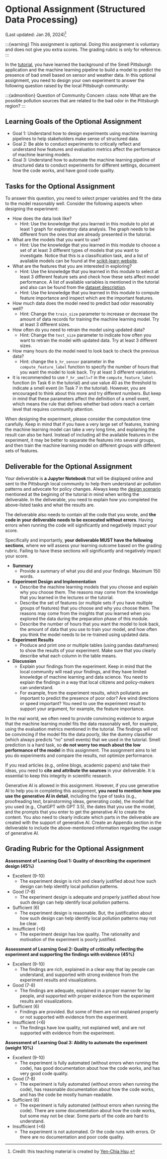 # Optional Assignment (Structured Data Processing)

(Last updated: Jan 26, 2024)[^credit]

[^credit]: Credit: this teaching material is created by [Yen-Chia Hsu](https://github.com/yenchiah).

:::{warning}
This assignment is optional. Doing this assignment is voluntary and does not give you extra scores. The grading rubric is only for reference.
:::

In the [tutorial](tutorial-structured-data), you have learned the background of the Smell Pittsburgh application and the machine learning pipeline to build a model to predict the presence of bad smell based on sensor and weather data.
In this optional assignment, you need to design your own experiment to answer the following question raised by the local Pittsburgh community:

:::{admonition} Question of Community Concern
:class: note
What are the possible pollution sources that are related to the bad odor in the Pittsburgh region?
:::

## Learning Goals of the Optional Assignment

- Goal 1: Understand how to design experiments using machine learning pipelines to help stakeholders make sense of structured data.
- Goal 2: Be able to conduct experiments to critically reflect and understand how features and evaluation metrics affect the performance of machine learning models.
- Goal 3: Understand how to automate the machine learning pipeline of structured data to conduct experiments for different settings, document how the code works, and have good code quality.

## Tasks for the Optional Assignment

To answer this question, you need to select proper variables and fit the data to the model reasonably well.
Consider the following aspects when designing the experiment:
- How does the data look like?
  - Hint: Use the knowledge that you learned in this module to plot at least 1 graph for exploratory data analysis. The graph needs to be different from the ones that are already presented in the tutorial.
- What are the models that you want to use?
  - Hint: Use the knowledge that you learned in this module to choose a set of at least 3 different types of models that you want to investigate. Notice that this is a classification task, and a list of available models can be found at the [scikit-learn website](https://scikit-learn.org/stable/supervised_learning.html).
- What are the features that you are interested in exploring?
  - Hint: Use the knowledge that you learned in this module to select at least 3 different feature sets and check how these sets affect model performance. A list of available variables is mentioned in the tutorial and also can be found from the [dataset description](https://github.com/CMU-CREATE-Lab/smell-pittsburgh-prediction/tree/master/dataset/v2.1#description-of-the-air-quality-sensor-data).
  - Hint: Use the knowledge that you learned in this module to compute feature importance and inspect which are the important features.
- How much data does the model need to predict bad odor reasonably well?
  - Hint: Change the `train_size` parameter to increase or decrease the amount of data records for training the machine learning model. Try at least 3 different sizes.
- How often do you need to retrain the model using updated data?
  - Hint: Change the `test_size` parameter to indicate how often you want to retrain the model with updated data. Try at least 3 different sizes.
- How many hours do the model need to look back to check the previous data?
  - Hint: change the `b_hr_sensor` parameter in the `compute_feature_label` function to specify the number of hours that you want the model to look back. Try at least 3 different variations.
- It is recommended to use `f_hr_smell=7` in the `compute_feature_label` function (in Task 6 in the tutorial) and use value 40 as the threshold to indicate a smell event (in Task 7 in the tutorial). However, you are encouraged to think about this more and try different numbers. But keep in mind that these parameters affect the definition of a smell event, which means the rule that defines whether bad odors reach a certain level that requires community attention.

When designing the experiment, please consider the computation time carefully.
Keep in mind that if you have a very large set of features, training the machine learning model can take a very long time, and explaining the result can also be hard.
Instead of including all the available features in the experiment, it may be better to separate the features into several groups, and then train the machine learning model on different groups with different sets of features.

## Deliverable for the Optional Assignment

Your deliverable is **a Jupyter Notebook** that will be displayed online and sent to the Pittsburgh local community to help them understand air pollution patterns and advocate for policy changes.
Always keep the [design scenario](tutorial-structured-data#scenario) mentioned at the begining of the tutorial in mind when writing the deliverable.
In the deliverable, you need to explain how you completed the above-listed tasks and what the results are.

The deliverable also needs to contain all the code that you wrote, and **the code in your deliverable needs to be excecuted without errors**.
Having errors when running the code will significantly and negatively impact your score.

Specifically and importantly, **your deliverable MUST have the following sections**, where we will assess your learning outcome based on the grading rubric.
Failing to have these sections will significantly and negatively impact your score.
- **Summary**
  - Provide a summary of what you did and your findings. Maximum 150 words.
- **Experiment Design and Implementation**
  - Describe the machine learning models that you choose and explain why you choose them. The reasons may come from the knowledge that you learned in the lectures or the tutorial.
  - Describe the set of features (or multiple sets if you have multiple groups of features) that you choose and why you choose them. The reasons may come from the insights that you learned when you explored the data during the preparation phase of this module.
  -  Describe the number of hours that you want the model to look back, the amount of data that you use to train your model, and how often you think the model needs to be re-trained using updated data.
- **Experiment Results**
  - Produce and print one or multiple tables (using pandas dataframes) to show the results of your experiment. Make sure that you clearly describe what each column in the table means.
- **Discussion**
  - Explain your findings from the experiment. Keep in mind that the local community will read your findings, and they have limited knowledge of machine learning and data science. You need to explain the findings in a way that local citizens and policy-makers can understand.
  - For example, from the experiment results, which pollutants are important to predict the presence of poor odor? Are wind directions or speed important? You need to use the experiment result to support your argument, for example, the feature importance.

In the real world, we often need to provide convincing evidence to argue that the machine learning model fits the data reasonably well, for example, using the evaluation metrics mentioned in the tutorial.
The findings will not be convincing if the model fits the data poorly, like the dummy classifier (which always predicts “no” smell events) that we used in the tutorial.
Smell prediction is a hard task, so **do not worry too much about the low performance of the model** in this assignment.
The assignment aims to let you do experiments and compare the results, not optimize performance.

If you read articles (e.g., online blogs, academic papers) and take their ideas, you need to **cite and attribute the sources** in your deliverable. It is essential to keep this integrity in scientific research.

Generative AI is allowed in this assignment.
However, if you use generative AI to help you in completing this assignment, **you need to mention how you use the generative AI in detail**, including the type of tasks (e.g., proofreading text, brainstorming ideas, generating code), the model that you used (e.g., ChatGPT with GPT 3.5), the dates that you use the model, and the prompts that you enter to get the generative AI to create the content.
You also need to clearly indicate which parts in the deliverable are created with the support of generative AI.
Create an Appendix section in the deliverable to include the above-mentioned information regarding the usage of generative AI.

## Grading Rubric for the Optional Assignment

**Assessment of Learning Goal 1: Quality of describing the experiment design (45%)**
- Excellent (9-10)
  - The experiment design is rich and clearly justified about how such design can help identify local pollution patterns.
- Good (7-8)
  - The experiment design is adequate and properly justified about how such design can help identify local pollution patterns.
- Sufficient (6)
  - The experiment design is reasonable. But, the justification about how such design can help identify local pollution patterns may not be clear.
- Insufficient (<6)
  - The experiment design has low quality. The rationality and motivation of the experiment is poorly justified.

**Assessment of Learning Goal 2: Quality of critically reflecting the experiment and supporting the findings with evidence (45%)**
- Excellent (9-10)
  - The findings are rich, explained in a clear way that lay people can understand, and supported with strong evidence from the experiment results and visualizations.
- Good (7-8)
  - The findings are adequate, explained in a proper manner for lay people, and supported with proper evidence from the experiment results and visualizations.
- Sufficient (6)
  - Findings are provided. But some of them are not explained properly or not supported with evidence from the experiment.
- Insufficient (<6)
  - The findings have low quality, not explained well, and are not supported with evidence from the experiment.

**Assessment of Learning Goal 3: Ability to automate the experiment (weight 10%)**
- Excellent (9-10)
  - The experiment is fully automated (without errors when running the code), has good documentation about how the code works, and has very good code quality.
- Good (7-8)
  - The experiment is fully automated (without errors when running the code), has reasonable documentation about how the code works, and has the code be mostly human-readable.
- Sufficient (6)
  - The experiment is fully automated (without errors when running the code). There are some documentation about how the code works, but some may not be clear. Some parts of the code are hard to understand.
- Insufficient (<6)
  - The experiment is not automated. Or the code runs with errors. Or there are no documentation and poor code quality.
